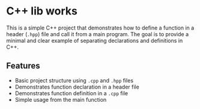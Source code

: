 # C++ lib works

This is a simple C++ project that demonstrates how to define a function in a header (`.hpp`) file and call it from a main program. The goal is to provide a minimal and clear example of separating declarations and definitions in C++.

## Features

- Basic project structure using `.cpp` and `.hpp` files
- Demonstrates function declaration in a header file
- Demonstrates function definition in a `.cpp` file
- Simple usage from the main function
